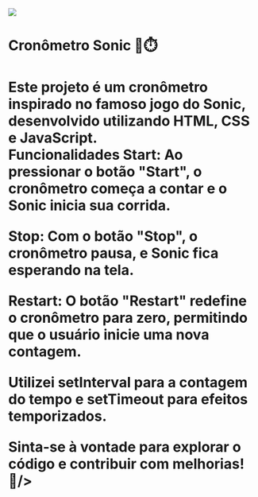 <img src="https://media.discordapp.net/attachments/1225612992201363552/1256248365348421682/lv_0_20240628105603.mp4?ex=66faaf76&is=66f95df6&hm=ae28dba9bd3dc63bcee6b5def8564a191aab80daab4050338a587f7e7f104878&" />

<h1>Cronômetro Sonic 🔵⏱️<h1/>

 
<p>Este projeto é um cronômetro inspirado no famoso jogo do Sonic, desenvolvido utilizando HTML, CSS e JavaScript.
 
<br>
Funcionalidades
Start: Ao pressionar o botão "Start", o cronômetro começa a contar e o Sonic inicia sua corrida.


Stop: Com o botão "Stop", o cronômetro pausa, e Sonic fica esperando na tela.


Restart: O botão "Restart" redefine o cronômetro para zero, permitindo que o usuário inicie uma nova contagem.


Utilizei setInterval para a contagem do tempo e setTimeout para efeitos temporizados.

 Sinta-se à vontade para explorar o código e contribuir com melhorias! 🚀/>
